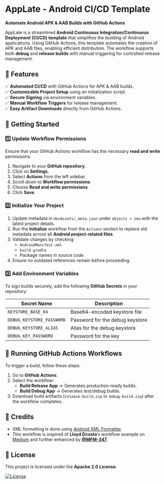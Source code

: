 # AppLate - Android CI/CD Template

**Automate Android APK & AAB Builds with GitHub Actions**

AppLate is a streamlined **Android Continuous Integration/Continuous Deployment (CI/CD) template** that simplifies the building of Android applications. Using GitHub Actions, this template automates the creation of APK and AAB files, enabling efficient distribution. The workflow supports both **debug** and **release builds** with manual triggering for controlled release management.

## 🚀 Features

✅ **Automated CI/CD** with GitHub Actions for APK & AAB builds.  
✅ **Customizable Project Setup** using an initialization script.  
✅ **Secure Signing** via environment variables.  
✅ **Manual Workflow Triggers** for release management.  
✅ **Easy Artifact Downloads** directly from GitHub Actions.

## 📌 Getting Started

### 1️⃣ Update Workflow Permissions

Ensure that your GitHub Actions workflow has the necessary **read and write** permissions:

1. Navigate to your **GitHub repository**.
2. Click on **Settings**.
3. Select **Actions** from the left sidebar.
4. Scroll down to **Workflow permissions**.
5. Choose **Read and write permissions**.
6. Click **Save**.

### 2️⃣ Initialize Your Project

1. Update metadata in `devAssets/_meta.json` under `objects > new` with the latest project details.
2. Run the **Initialize** workflow from the `Actions` section to replace old metadata across all **Android project-related files**.
3. Validate changes by checking:
   - `AndroidManifest.xml`
   - `build.gradle`
   - Package names in source code
4. Ensure no outdated references remain before proceeding.

### 3️⃣ Add Environment Variables

To sign builds securely, add the following **GitHub Secrets** in your repository:

| Secret Name               | Description                     |
| ------------------------- | ------------------------------- |
| `KEYSTORE_BASE_64`        | Base64-encoded keystore file    |
| `DEBUG_KEYSTORE_PASSWORD` | Password for the debug keystore |
| `DEBUG_KEYSTORE_ALIAS`    | Alias for the debug keystore    |
| `DEBUG_KEY_PASSWORD`      | Password for the key            |

## 🎯 Running GitHub Actions Workflows

To trigger a build, follow these steps:

1. Go to **GitHub Actions**.
2. Select the workflow:
   - **Build Release App** → Generates production-ready builds.
   - **Build Debug App** → Generates test/debug builds.
3. Download build artifacts (`release-build.zip` or `debug-build.zip`) after the workflow completes.

## 📖 Credits

- XML formatting is done using [Android XML Formatter](https://github.com/ByteHamster/android-xml-formatter).
- This workflow is inspired of **Lloyd Dcosta**’s workflow example on [Medium](https://medium.com/@dcostalloyd90/automating-android-builds-with-github-actions-a-step-by-step-guide-2a02a54f59cd) and further enhanced by **[@MFM-347](https://github.com/MFM-347)**.

## 📜 License

This project is licensed under the **Apache 2.0 License**.

[![License](https://img.shields.io/badge/License-Apache_2.0-0298c3.svg)](https://github.com/MFM-347/AppLate/blob/main/LICENSE)
